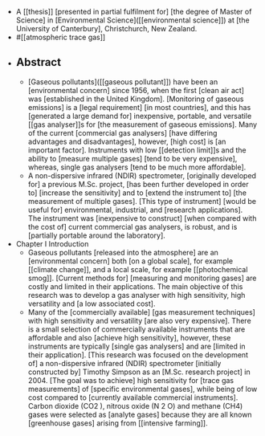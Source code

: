 - A [[thesis]] [presented in partial fulfilment for] [the degree of Master of Science] in [Environmental Science]([[environmental science]]) at [the University of Canterbury], Christchurch, New Zealand.
- #[[atmospheric trace gas]]
- ## Abstract
    - [Gaseous pollutants]([[gaseous pollutant]]) have been an [environmental concern] since 1956, when the first [clean air act] was [established in the United Kingdom]. [Monitoring of gaseous emissions] is a [legal requirement] [in most countries], and this has [generated a large demand for] inexpensive, portable, and versatile [[gas analyser]]s for [the measurement of gaseous emissions]. Many of the current [commercial gas analysers] [have differing advantages and disadvantages], however, [high cost] is [an important factor]. Instruments with low [[detection limit]]s and the ability to [measure multiple gases] [tend to be very expensive], whereas, single gas analysers [tend to be much more affordable].
    - A non-dispersive infrared (NDIR) spectrometer, [originally developed for] a previous M.Sc. project, [has been further developed in order to] [increase the sensitivity] and to [extend the instrument to] [the measurement of multiple gases]. [This type of instrument] [would be useful for] environmental, industrial, and [research applications]. The instrument was [inexpensive to construct] [when compared with the cost of] current commercial gas analysers, is robust, and is [partially portable around the laboratory].
- Chapter I   Introduction
    - Gaseous pollutants [released into the atmosphere] are an [environmental concern] both [on a global scale], for example [[climate change]], and a local scale, for example [[photochemical smog]]. [Current methods for] [measuring and monitoring gases] are costly and limited in their applications. The main objective of this research was to develop a gas analyser with high sensitivity, high versatility and [a low associated cost].
    - Many of the [commercially available] [gas measurement techniques] with high sensitivity and versatility [are also very expensive]. There is a small selection of commercially available instruments that are affordable and also [achieve high sensitivity], however, these instruments are typically [single gas analysers] and are [limited in their application]. [This research was focused on the development of] a non-dispersive infrared (NDIR) spectrometer [initially constructed by] Timothy Simpson as an [M.Sc. research project] in 2004. [The goal was to achieve] high sensitivity for [trace gas measurements] of [specific environmental gases], while being of low cost compared to [currently available commercial instruments]. Carbon dioxide (CO2 ), nitrous oxide (N 2 O) and methane (CH4) gases were selected as [analyte gases] because they are all known [greenhouse gases] arising from [[intensive farming]].

